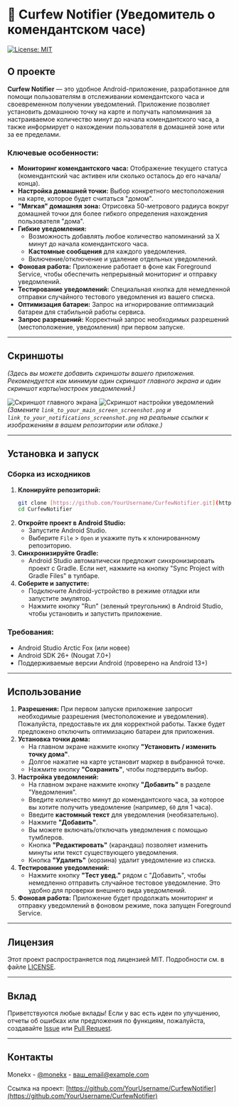 # 🌃 Curfew Notifier (Уведомитель о комендантском часе)

[![License: MIT](https://img.shields.io/badge/License-MIT-yellow.svg)](https://opensource.org/licenses/MIT)

## О проекте

**Curfew Notifier** — это удобное Android-приложение, разработанное для помощи пользователям в отслеживании комендантского часа и своевременном получении уведомлений. Приложение позволяет установить домашнюю точку на карте и получать напоминания за настраиваемое количество минут до начала комендантского часа, а также информирует о нахождении пользователя в домашней зоне или за ее пределами.

### Ключевые особенности:

* **Мониторинг комендантского часа:** Отображение текущего статуса (комендантский час активен или сколько осталось до его начала/конца).
* **Настройка домашней точки:** Выбор конкретного местоположения на карте, которое будет считаться "домом".
* **"Мягкая" домашняя зона:** Отрисовка 50-метрового радиуса вокруг домашней точки для более гибкого определения нахождения пользователя "дома".
* **Гибкие уведомления:**
    * Возможность добавлять любое количество напоминаний за X минут до начала комендантского часа.
    * **Кастомные сообщения** для каждого уведомления.
    * Включение/отключение и удаление отдельных уведомлений.
* **Фоновая работа:** Приложение работает в фоне как Foreground Service, чтобы обеспечить непрерывный мониторинг и отправку уведомлений.
* **Тестирование уведомлений:** Специальная кнопка для немедленной отправки случайного тестового уведомления из вашего списка.
* **Оптимизация батареи:** Запрос на игнорирование оптимизаций батареи для стабильной работы сервиса.
* **Запрос разрешений:** Корректный запрос необходимых разрешений (местоположение, уведомления) при первом запуске.

---

## Скриншоты

*(Здесь вы можете добавить скриншоты вашего приложения. Рекомендуется как минимум один скриншот главного экрана и один скриншот карты/настроек уведомлений.)*

![Скриншот главного экрана](link_to_your_main_screen_screenshot.png)
![Скриншот настройки уведомлений](link_to_your_notifications_screenshot.png)
*(Замените `link_to_your_main_screen_screenshot.png` и `link_to_your_notifications_screenshot.png` на реальные ссылки к изображениям в вашем репозитории или облаке.)*

---

## Установка и запуск

### Сборка из исходников

1.  **Клонируйте репозиторий:**
    ```bash
    git clone [https://github.com/YourUsername/CurfewNotifier.git](https://github.com/YourUsername/CurfewNotifier.git)
    cd CurfewNotifier
    ```
2.  **Откройте проект в Android Studio:**
    * Запустите Android Studio.
    * Выберите `File` > `Open` и укажите путь к клонированному репозиторию.
3.  **Синхронизируйте Gradle:**
    * Android Studio автоматически предложит синхронизировать проект с Gradle. Если нет, нажмите на кнопку "Sync Project with Gradle Files" в тулбаре.
4.  **Соберите и запустите:**
    * Подключите Android-устройство в режиме отладки или запустите эмулятор.
    * Нажмите кнопку "Run" (зеленый треугольник) в Android Studio, чтобы установить и запустить приложение.

### Требования:

* Android Studio Arctic Fox (или новее)
* Android SDK 26+ (Nougat 7.0+)
* Поддерживаемые версии Android (проверено на Android 13+)

---

## Использование

1.  **Разрешения:** При первом запуске приложение запросит необходимые разрешения (местоположение и уведомления). Пожалуйста, предоставьте их для корректной работы. Также будет предложено отключить оптимизацию батареи для приложения.
2.  **Установка точки дома:**
    * На главном экране нажмите кнопку **"Установить / изменить точку дома"**.
    * Долгое нажатие на карте установит маркер в выбранной точке.
    * Нажмите кнопку **"Сохранить"**, чтобы подтвердить выбор.
3.  **Настройка уведомлений:**
    * На главном экране нажмите кнопку **"Добавить"** в разделе "Уведомления".
    * Введите количество минут до комендантского часа, за которое вы хотите получить уведомление (например, `60` для 1 часа).
    * Введите **кастомный текст** для уведомления (необязательно).
    * Нажмите **"Добавить"**.
    * Вы можете включать/отключать уведомления с помощью тумблеров.
    * Кнопка **"Редактировать"** (карандаш) позволяет изменить минуты или текст существующего уведомления.
    * Кнопка **"Удалить"** (корзина) удалит уведомление из списка.
4.  **Тестирование уведомлений:**
    * Нажмите кнопку **"Тест увед."** рядом с "Добавить", чтобы немедленно отправить случайное тестовое уведомление. Это удобно для проверки внешнего вида уведомлений.
5.  **Фоновая работа:** Приложение будет продолжать мониторинг и отправку уведомлений в фоновом режиме, пока запущен Foreground Service.

---

## Лицензия

Этот проект распространяется под лицензией MIT. Подробности см. в файле [LICENSE](LICENSE).

---

## Вклад

Приветствуются любые вклады! Если у вас есть идеи по улучшению, отчеты об ошибках или предложения по функциям, пожалуйста, создавайте [Issue](https://github.com/YourUsername/CurfewNotifier/issues) или [Pull Request](https://github.com/YourUsername/CurfewNotifier/pulls).

---

## Контакты

Monekx - [@monekx](https://github.com/monekx) - ваш_email@example.com

Ссылка на проект: [https://github.com/YourUsername/CurfewNotifier](https://github.com/YourUsername/CurfewNotifier)
